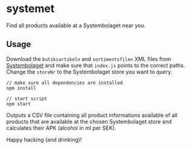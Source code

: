 # systemet
Find all products available at a Systembolaget near you.

## Usage
Download the ```butiksartikeln``` and ```sortimentsfilen``` XML files from [Systembolaget](https://www.systembolaget.se/api/) and make sure that ```index.js``` points to the correct paths. Change the ```storeNr``` to the Systembolaget store you want to query.

    // make sure all dependencies are installed
    npm install

    // start script
    npm start

Outputs a CSV file containing all product informations available of all products that are available at the chosen Systembolaget store and calculates their APK (alcohol in ml per SEK).

Happy hacking (and drinking)!
